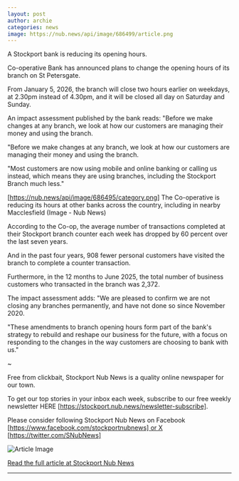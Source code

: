 ```yaml
---
layout: post
author: archie
categories: news
image: https://nub.news/api/image/686499/article.png
---
```

A Stockport bank is reducing its opening hours.

Co-operative Bank has announced plans to change the opening hours of its branch
on St Petersgate.

From January 5, 2026, the branch will close two hours earlier on weekdays, at
2.30pm instead of 4.30pm, and it will be closed all day on Saturday and Sunday.

An impact assessment published by the bank reads: "Before we make changes at any
branch, we look at how our customers are managing their money and using the
branch.

"Before we make changes at any branch, we look at how our customers are managing
their money and using the branch.

"Most customers are now using mobile and online banking or calling us instead,
which means they are using branches, including the Stockport Branch much less."



[https://nub.news/api/image/686495/category.png]
The Co-operative is reducing its hours at other banks across the country,
including in nearby Macclesfield (Image - Nub News)



According to the Co-op, the average number of transactions completed at their
Stockport branch counter each week has dropped by 60 percent over the last seven
years.

And in the past four years, 908 fewer personal customers have visited the branch
to complete a counter transaction.

Furthermore, in the 12 months to June 2025, the total number of business
customers who transacted in the branch was 2,372.

The impact assessment adds: "We are pleased to confirm we are not closing any
branches permanently, and have not done so since November 2020.

"These amendments to branch opening hours form part of the bank's strategy to
rebuild and reshape our business for the future, with a focus on responding to
the changes in the way customers are choosing to bank with us."

~

Free from clickbait, Stockport Nub News is a quality online newspaper for our
town.

To get our top stories in your inbox each week, subscribe to our free weekly
newsletter HERE [https://stockport.nub.news/newsletter-subscribe].

Please consider following Stockport Nub News on Facebook
[https://www.facebook.com/stockportnubnews] or X [https://twitter.com/SNubNews]

![Article Image](https://nub.news/api/image/686499/article.png)

[Read the full article at Stockport Nub News](https://stockport.nub.news/news/local-news/stockport-bank-branch-to-reduce-opening-hours-amid-changing-customer-habits-270199)

---
